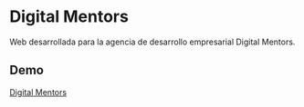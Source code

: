 # Digital Mentors

Web desarrollada para la agencia de desarrollo empresarial Digital Mentors.

## Demo

[Digital Mentors](https://digitalmentors.web.app/)
